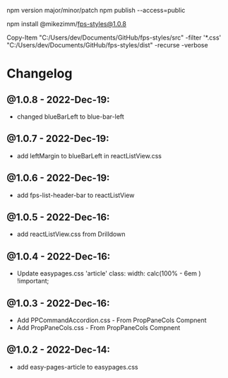npm version major/minor/patch
npm publish --access=public

npm install @mikezimm/fps-styles@1.0.8

Copy-Item "C:/Users/dev/Documents/GitHub/fps-styles/src"  -filter '*.css' "C:/Users/dev/Documents/GitHub/fps-styles/dist" -recurse -verbose

# Changelog

## @1.0.8 - 2022-Dec-19:
- changed blueBarLeft to blue-bar-left

## @1.0.7 - 2022-Dec-19:
- add leftMargin to blueBarLeft in reactListView.css

## @1.0.6 - 2022-Dec-19:
- add fps-list-header-bar to reactListView

## @1.0.5 - 2022-Dec-16:
- add reactListView.css from Drilldown

## @1.0.4 - 2022-Dec-16:
- Update easypages.css   'article' class:  width: calc(100% - 6em ) !important;

## @1.0.3 - 2022-Dec-16:
- Add PPCommandAccordion.css - From PropPaneCols Compnent
- Add PropPaneCols.css - From PropPaneCols Compnent

## @1.0.2 - 2022-Dec-14:
- add easy-pages-article to easypages.css
